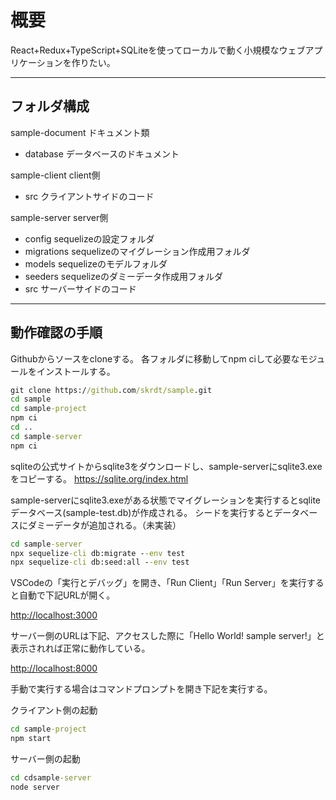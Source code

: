 # 概要

React+Redux+TypeScript+SQLiteを使ってローカルで動く小規模なウェブアプリケーションを作りたい。

******************************************

## フォルダ構成

sample-document ドキュメント類

- database データベースのドキュメント

sample-client client側

- src クライアントサイドのコード

sample-server server側

- config sequelizeの設定フォルダ
- migrations sequelizeのマイグレーション作成用フォルダ
- models sequelizeのモデルフォルダ
- seeders sequelizeのダミーデータ作成用フォルダ
- src サーバーサイドのコード

******************************************

## 動作確認の手順

Githubからソースをcloneする。
各フォルダに移動してnpm ciして必要なモジュールをインストールする。

```bat
git clone https://github.com/skrdt/sample.git
cd sample
cd sample-project
npm ci
cd ..
cd sample-server
npm ci
```

sqliteの公式サイトからsqlite3をダウンロードし、sample-serverにsqlite3.exeをコピーする。
<https://sqlite.org/index.html>

sample-serverにsqlite3.exeがある状態でマイグレーションを実行するとsqliteデータベース(sample-test.db)が作成される。
シードを実行するとデータベースにダミーデータが追加される。（未実装）

```bat
cd sample-server
npx sequelize-cli db:migrate --env test  
npx sequelize-cli db:seed:all --env test  
```

VSCodeの「実行とデバッグ」を開き、「Run Client」「Run Server」を実行すると自動で下記URLが開く。

<http://localhost:3000>

サーバー側のURLは下記、アクセスした際に「Hello World! sample server!」と表示されれば正常に動作している。

<http://localhost:8000>

手動で実行する場合はコマンドプロンプトを開き下記を実行する。

クライアント側の起動

```bat
cd sample-project
npm start
```

サーバー側の起動

```bat
cd cdsample-server
node server
```
